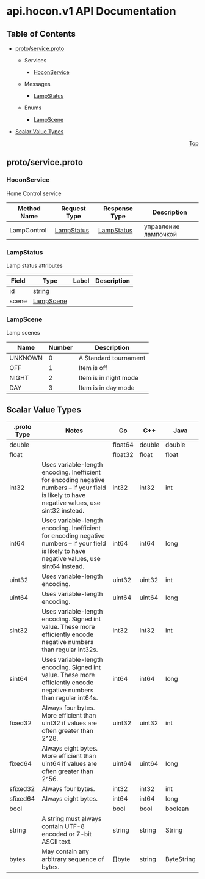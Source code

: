 <!--
MIT License

Source: https://gist.github.com/LeKovr/d6ee7d31c65a4b7e90d8d94295e4d535
Copyright (c) 2021 Aleksei Kovrizhkin (LeKovr)

Original version: https://github.com/pseudomuto/protoc-gen-doc/blob/v1.4.1/resources/markdown.tmpl
Copyright (c) 2017 David Muto (pseudomuto)

Permission is hereby granted, free of charge, to any person obtaining a copy of this software and associated documentation files (the "Software"), to deal in the Software without restriction, including without limitation the rights to use, copy, modify, merge, publish, distribute, sublicense, and/or sell copies of the Software, and to permit persons to whom the Software is furnished to do so, subject to the following conditions:

The above copyright notice and this permission notice shall be included in all copies or substantial portions of the Software.

THE SOFTWARE IS PROVIDED "AS IS", WITHOUT WARRANTY OF ANY KIND, EXPRESS OR IMPLIED, INCLUDING BUT NOT LIMITED TO THE WARRANTIES OF MERCHANTABILITY, FITNESS FOR A PARTICULAR PURPOSE AND NONINFRINGEMENT. IN NO EVENT SHALL THE AUTHORS OR COPYRIGHT HOLDERS BE LIABLE FOR ANY CLAIM, DAMAGES OR OTHER LIABILITY, WHETHER IN AN ACTION OF CONTRACT, TORT OR OTHERWISE, ARISING FROM, OUT OF OR IN CONNECTION WITH THE SOFTWARE OR THE USE OR OTHER DEALINGS IN THE SOFTWARE.
-->

<!-- use first file package name -->
# api.hocon.v1 API Documentation

<a name="top"></a>

## Table of Contents

- [proto/service.proto](#proto/service.proto)
  - Services
      - [HoconService](#api.hocon.v1.HoconService)
  
  - Messages
      - [LampStatus](#api.hocon.v1.LampStatus)
  
  - Enums
      - [LampScene](#api.hocon.v1.LampScene)
  
- [Scalar Value Types](#scalar-value-types)



<a name="proto/service.proto"></a>
<p align="right"><a href="#top">Top</a></p>

## proto/service.proto




<a name="api.hocon.v1.HoconService"></a>

### HoconService

Home Control service

| Method Name | Request Type | Response Type | Description |
| ----------- | ------------ | ------------- | ------------|
| LampControl | [LampStatus](#api.hocon.v1.LampStatus) | [LampStatus](#api.hocon.v1.LampStatus) | управление лампочкой |

 <!-- end services -->


<a name="api.hocon.v1.LampStatus"></a>

### LampStatus

Lamp status attributes


| Field | Type | Label | Description |
| ----- | ---- | ----- | ----------- |
| id | [string](#string) |  |  |
| scene | [LampScene](#api.hocon.v1.LampScene) |  |  |



          

 <!-- end messages -->


<a name="api.hocon.v1.LampScene"></a>

### LampScene

Lamp scenes

| Name | Number | Description |
| ---- | ------ | ----------- |
| UNKNOWN | 0 | A Standard tournament |
| OFF | 1 | Item is off |
| NIGHT | 2 | Item is in night mode |
| DAY | 3 | Item is in day mode |


 <!-- end enums -->

 <!-- end HasExtensions -->



## Scalar Value Types

| .proto Type | Notes | Go  | C++  | Java |
| ----------- | ----- | --- | ---- | ---- |
| <a name="double" /> double |  | float64 | double | double |
| <a name="float" /> float |  | float32 | float | float |
| <a name="int32" /> int32 | Uses variable-length encoding. Inefficient for encoding negative numbers – if your field is likely to have negative values, use sint32 instead. | int32 | int32 | int |
| <a name="int64" /> int64 | Uses variable-length encoding. Inefficient for encoding negative numbers – if your field is likely to have negative values, use sint64 instead. | int64 | int64 | long |
| <a name="uint32" /> uint32 | Uses variable-length encoding. | uint32 | uint32 | int |
| <a name="uint64" /> uint64 | Uses variable-length encoding. | uint64 | uint64 | long |
| <a name="sint32" /> sint32 | Uses variable-length encoding. Signed int value. These more efficiently encode negative numbers than regular int32s. | int32 | int32 | int |
| <a name="sint64" /> sint64 | Uses variable-length encoding. Signed int value. These more efficiently encode negative numbers than regular int64s. | int64 | int64 | long |
| <a name="fixed32" /> fixed32 | Always four bytes. More efficient than uint32 if values are often greater than 2^28. | uint32 | uint32 | int |
| <a name="fixed64" /> fixed64 | Always eight bytes. More efficient than uint64 if values are often greater than 2^56. | uint64 | uint64 | long |
| <a name="sfixed32" /> sfixed32 | Always four bytes. | int32 | int32 | int |
| <a name="sfixed64" /> sfixed64 | Always eight bytes. | int64 | int64 | long |
| <a name="bool" /> bool |  | bool | bool | boolean |
| <a name="string" /> string | A string must always contain UTF-8 encoded or 7-bit ASCII text. | string | string | String |
| <a name="bytes" /> bytes | May contain any arbitrary sequence of bytes. | []byte | string | ByteString |

